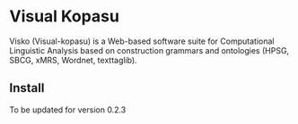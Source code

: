 # Visual Kopasu

Visko (Visual-kopasu) is a Web-based software suite for Computational Linguistic Analysis based on construction grammars and ontologies (HPSG, SBCG, xMRS, Wordnet, texttaglib).

## Install

To be updated for version 0.2.3
